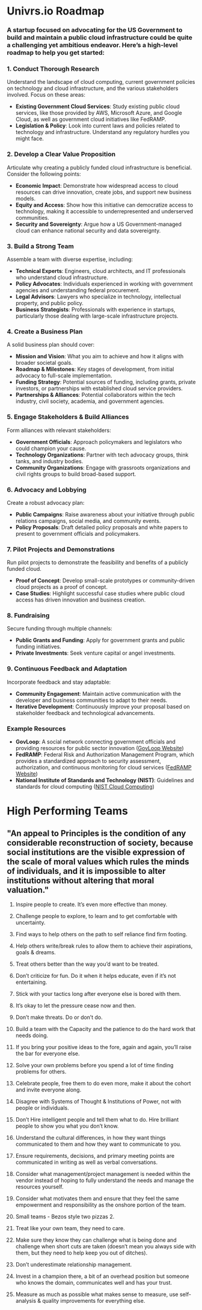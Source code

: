 # Univrs.io Roadmap

### A startup focused on advocating for the US Government to build and maintain a public cloud infrastructure could be quite a challenging yet ambitious endeavor. Here’s a high-level roadmap to help you get started:

### 1. Conduct Thorough Research
Understand the landscape of cloud computing, current government policies on technology and cloud infrastructure, and the various stakeholders involved. Focus on these areas:
- **Existing Government Cloud Services**: Study existing public cloud services, like those provided by AWS, Microsoft Azure, and Google Cloud, as well as government cloud initiatives like FedRAMP.
- **Legislation & Policy**: Look into current laws and policies related to technology and infrastructure. Understand any regulatory hurdles you might face.

### 2. Develop a Clear Value Proposition
Articulate why creating a publicly funded cloud infrastructure is beneficial. Consider the following points:
- **Economic Impact**: Demonstrate how widespread access to cloud resources can drive innovation, create jobs, and support new business models.
- **Equity and Access**: Show how this initiative can democratize access to technology, making it accessible to underrepresented and underserved communities.
- **Security and Sovereignty**: Argue how a US Government-managed cloud can enhance national security and data sovereignty.

### 3. Build a Strong Team
Assemble a team with diverse expertise, including:
- **Technical Experts**: Engineers, cloud architects, and IT professionals who understand cloud infrastructure.
- **Policy Advocates**: Individuals experienced in working with government agencies and understanding federal procurement.
- **Legal Advisors**: Lawyers who specialize in technology, intellectual property, and public policy.
- **Business Strategists**: Professionals with experience in startups, particularly those dealing with large-scale infrastructure projects.

### 4. Create a Business Plan
A solid business plan should cover:
- **Mission and Vision**: What you aim to achieve and how it aligns with broader societal goals.
- **Roadmap & Milestones**: Key stages of development, from initial advocacy to full-scale implementation.
- **Funding Strategy**: Potential sources of funding, including grants, private investors, or partnerships with established cloud service providers.
- **Partnerships & Alliances**: Potential collaborators within the tech industry, civil society, academia, and government agencies.

### 5. Engage Stakeholders & Build Alliances
Form alliances with relevant stakeholders:
- **Government Officials**: Approach policymakers and legislators who could champion your cause.
- **Technology Organizations**: Partner with tech advocacy groups, think tanks, and industry bodies.
- **Community Organizations**: Engage with grassroots organizations and civil rights groups to build broad-based support.

### 6. Advocacy and Lobbying
Create a robust advocacy plan:
- **Public Campaigns**: Raise awareness about your initiative through public relations campaigns, social media, and community events.
- **Policy Proposals**: Draft detailed policy proposals and white papers to present to government officials and policymakers.

### 7. Pilot Projects and Demonstrations
Run pilot projects to demonstrate the feasibility and benefits of a publicly funded cloud.
- **Proof of Concept**: Develop small-scale prototypes or community-driven cloud projects as a proof of concept.
- **Case Studies**: Highlight successful case studies where public cloud access has driven innovation and business creation.

### 8. Fundraising
Secure funding through multiple channels:
- **Public Grants and Funding**: Apply for government grants and public funding initiatives.
- **Private Investments**: Seek venture capital or angel investments.

### 9. Continuous Feedback and Adaptation
Incorporate feedback and stay adaptable:
- **Community Engagement**: Maintain active communication with the developer and business communities to adapt to their needs.
- **Iterative Development**: Continuously improve your proposal based on stakeholder feedback and technological advancements.

### Example Resources
- **GovLoop**: A social network connecting government officials and providing resources for public sector innovation ([GovLoop Website](https://www.govloop.com/))
- **FedRAMP**: Federal Risk and Authorization Management Program, which provides a standardized approach to security assessment, authorization, and continuous monitoring for cloud services ([FedRAMP Website](https://www.fedramp.gov/))
- **National Institute of Standards and Technology (NIST)**: Guidelines and standards for cloud computing ([NIST Cloud Computing](https://www.nist.gov/programs-projects/nist-cloud-computing-program))




# High Performing Teams

<!--
**ardeshir/ardeshir** is a ✨ _special_ ✨ repository because its `README.md` (this file) appears on your GitHub profile.

Here are some ideas to get you started:

- 🔭 I’m currently working on ...
- 🌱 I’m currently learning ...
- 👯 I’m looking to collaborate on ...
- 🤔 I’m looking for help with ...
- 💬 Ask me about ...
- 📫 How to reach me: ...
- 😄 Pronouns: ...
- ⚡ Fun fact: ...
-->

## **"An appeal to Principles is the condition of any considerable reconstruction of society, because social institutions are the visible expression of the scale of moral values which rules the minds of individuals, and it is impossible to alter institutions without altering that moral valuation."**

1. Inspire people to create. It’s even more effective than money.
2. Challenge people to explore, to learn and to get comfortable with uncertainty.
3. Find ways to help others on the path to self reliance find firm footing.
4. Help others write/break rules to allow them to achieve their aspirations, goals & dreams.
5. Treat others better than the way you’d want to be treated.
6. Don’t criticize for fun. Do it when it helps educate, even if it’s not entertaining.
7. Stick with your tactics long after everyone else is bored with them.
8. It’s okay to let the pressure cease now and then.
9. Don’t make threats. Do or don’t do.
10. Build a team with the Capacity and the patience to do the hard work that needs doing.
11. If you bring your positive ideas to the fore, again and again, you’ll raise the bar for everyone else.
12. Solve your own problems before you spend a lot of time finding problems for others.
13. Celebrate people, free them to do even more, make it about the cohort and invite everyone along.
14. Disagree with Systems of Thought & Institutions of Power, not with people or individuals.
15. Don’t Hire intelligent people and tell them what to do. Hire brilliant people to show you what you don’t know. 
16. Understand the cultural differences, in how they want things communicated to them and how they want to communicate to you.
17. Ensure requirements, decisions, and primary meeting points are communicated in writing as well as verbal conversations.
18. Consider what management/project management is needed within the vendor instead of hoping to fully understand the needs and manage the resources yourself.
19. Consider what motivates them and ensure that they feel the same empowerment and responsibility as the onshore portion of the team.

20. Small teams - Bezos style two pizzas 2.
21. Treat like your own team, they need to care. 
22. Make sure they know they can challenge what is being done and challenge when short cuts are taken 
(doesn’t mean you always side with them, but they need to help keep you out of ditches).
23. Don’t underestimate relationship management.
24. Invest in a champion there, a bit of an overhead position but someone who knows the domain, communicates well and has your trust.
25. Measure as much as possible what makes sense to measure, use self-analysis & quality improvements for everything else.
